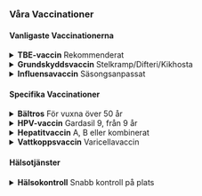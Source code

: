<!-- 4. VACCINE INFO SECTION - FUSION ULTRA MEDICAL ACCESSIBILITY -->
<section class="vaccine-section" role="region" aria-labelledby="vaccine-heading">
<h3 id="vaccine-heading" class="subtitle">Våra Vaccinationer</h3>
<div class="vaccination-info">

<!-- Most Common Vaccines -->
<div class="vaccine-category">
<h4 class="vaccine-category-title">Vanligaste Vaccinationerna</h4>

<details class="vaccine-item vaccine-priority" role="group" aria-labelledby="tbe-vaccine-title">
<summary class="vaccine-summary" id="tbe-vaccine-title" aria-expanded="false">
<strong>TBE-vaccin</strong>
<span class="vaccine-badge" role="mark" aria-label="Prioriterad vaccination">Rekommenderat</span>
</summary>
<div class="vaccine-content">
<p>Skydda dig mot TBE – en fästingburen hjärninflammation som blir allt vanligare i Sverige.</p>
<p>Vi erbjuder TBE-vaccination i Bjärred för både barn och vuxna. Kom ihåg att flera doser krävs för ett fullgott skydd.</p>
</div>
</details>

<details class="vaccine-item">
<summary class="vaccine-summary">
<strong>Grundskyddsvaccin</strong>
<span class="vaccine-desc">Stelkramp/Difteri/Kikhosta</span>
</summary>
<div class="vaccine-content">
<p>Dags att uppdatera grundskyddet? I vår buss i Bjärred kan du enkelt vaccinera dig mot stelkramp, difteri och kikhosta.</p>
<p>Folkhälsomyndigheten rekommenderar alla att fylla på sitt grundskydd då vi har stelkramp i jorden i Sverige.</p>
</div>
</details>

<details class="vaccine-item">
<summary class="vaccine-summary">
<strong>Influensavaccin</strong>
<span class="vaccine-desc">Säsongsanpassat</span>
</summary>
<div class="vaccine-content">
<p>Under influensasäsongen erbjuder vi säsongsanpassade influensavaccin i Bjärred.</p>
<p>Rekommenderas särskilt för äldre, gravida och personer i riskgrupp, men även friska vuxna kan ha nytta av att vaccinera sig. Förutom att skydda sig själv, bidrar vaccinationen även till att minska smittspridningen i samhället, särskilt till dem som är mest utsatta.</p>
</div>
</details>
</div>

<!-- Targeted Vaccines -->
<div class="vaccine-category">
<h4 class="vaccine-category-title">Specifika Vaccinationer</h4>

<details class="vaccine-item">
<summary class="vaccine-summary">
<strong>Bältros</strong>
<span class="vaccine-desc">För vuxna över 50 år</span>
</summary>
<div class="vaccine-content">
<p>Vårt bältrosvaccin skyddar mot Bältros (herpes zoster), en smärtsam återaktivering av vattkoppsvirus som drabbar ungefär en av tre vuxna.</p>
<p><strong>Rekommenderas:</strong> Framför allt för vuxna över 50 år</p>
<p><strong>Dosering:</strong> Två doser med 2–6 månaders intervall</p>
<p><strong>Effektivitet:</strong> Studier visar över 90% skyddseffekt mot svår bältros och postherpetisk neuralgi</p>
<p><strong>Biverkningar:</strong> Vanliga biverkningar är mild rodnad, svullnad och ömhet vid injektionsstället, eventuellt feber och huvudvärk.</p>
</div>
</details>

<details class="vaccine-item">
<summary class="vaccine-summary">
<strong>HPV-vaccin</strong>
<span class="vaccine-desc">Gardasil 9, från 9 år</span>
</summary>
<div class="vaccine-content">
<p>Vi erbjuder HPV-vaccination (Gardasil 9) – rekommenderat för flickor och pojkar från 9 år för att förebygga livmoderhalscancer, kondylom och andra HPV-relaterade infektioner.</p>
<p><strong>Barn/ungdomar:</strong> 2 doser vid start före 15 års ålder enligt nationellt barnvaccinationsprogram</p>
<p><strong>Vuxna:</strong> 3 doser, även om Gardasil har tagits tidigare</p>
</div>
</details>

<details class="vaccine-item">
<summary class="vaccine-summary">
<strong>Hepatitvaccin</strong>
<span class="vaccine-desc">A, B eller kombinerat</span>
</summary>
<div class="vaccine-content">
<p>Vaccin- och Hälsobussen i Bjärred erbjuder flera alternativ:</p>
<ul>
<li><strong>Hepatit A:</strong> Två doser med några månaders mellanrum</li>
<li><strong>Hepatit B:</strong> Tre doser över sex månader</li>
<li><strong>Kombinerat A+B:</strong> Tre doser inom ett år</li>
</ul>
<p>Allt på ett och samma ställe för ett heltäckande skydd mot båda virusen.</p>
</div>
</details>

<details class="vaccine-item">
<summary class="vaccine-summary">
<strong>Vattkoppsvaccin</strong>
<span class="vaccine-desc">Varicellavaccin</span>
</summary>
<div class="vaccine-content">
<p>Vattkoppsvaccinet (varicellavaccin) ger ett effektivt skydd mot vattkoppor och rekommenderas särskilt för ovaccinerade barn, ungdomar och vuxna som aldrig haft sjukdomen.</p>
<p>Vaccinationen ges vanligtvis i två doser för att uppnå ett starkt och långvarigt immunförsvar. Nu erbjuder Vaccin- och hälsobussen vattkoppsvaccination i Bjärred, vilket gör det enkelt och smidigt att få sitt skydd nära hemmet.</p>
</div>
</details>
</div>

<!-- Health Services -->
<div class="vaccine-category">
<h4 class="vaccine-category-title">Hälsotjänster</h4>

<details class="vaccine-item health-service">
<summary class="vaccine-summary">
<strong>Hälsokontroll</strong>
<span class="vaccine-desc">Snabb kontroll på plats</span>
</summary>
<div class="vaccine-content">
<p>Hos oss kan du alltid genomföra en enklare hälsokontroll där du får reda på blodtrycket, järnvärdet och blodsockret.</p>
<p><strong>Tid:</strong> Tar bara några minuter</p>
<p><strong>Resultat:</strong> Du får svaret direkt</p>
<p>Välkommen in till oss!</p>
</div>
</details>
</div>

</div>
</section>